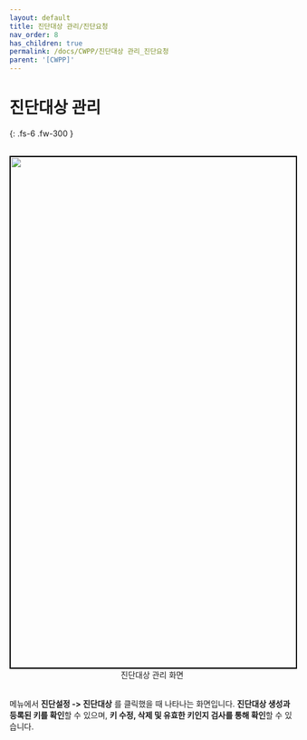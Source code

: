 ```yaml
---
layout: default
title: 진단대상 관리/진단요청
nav_order: 8
has_children: true
permalink: /docs/CWPP/진단대상 관리_진단요청
parent: '[CWPP]'
---
```


# 진단대상 관리

{: .fs-6 .fw-300 }

<br>
<center>
    <img
        src="/assets/images/진단대상 관리 화면.png"
        width="1600"
        height="900"
        style="border: 2px solid black;"
    />
    <figcaption>진단대상 관리 화면</figcaption>
</center>
<br>

메뉴에서 **진단설정 -> 진단대상** 를 클릭했을 때 나타나는 화면입니다. **진단대상 생성과 등록된 키를 확인**할 수 있으며, **키 수정, 삭제 및 유효한 키인지 검사를 통해 확인**할 수 있습니다.
